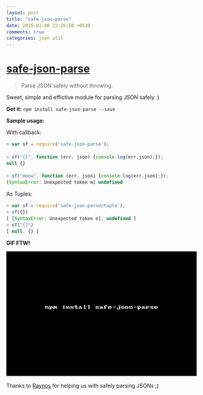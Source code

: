 ```yaml
---
layout: post
title: "safe-json-parse"
date: 2015-01-08 22:26:50 +0530
comments: true
categories: json util
---
```


# [safe-json-parse](https://www.npmjs.com/package/safe-json-parse)
> Parse JSON safely without throwing.

Sweet, simple and effictive module for parsing JSON safely :)

__Get it:__ `npm install safe-json-parse --save`

__Sample usage:__

With callback:

```js
> var sf = require('safe-json-parse');

> sf("{}", function (err, json) {console.log(err,json);});
null {}

> sf("meow", function (err, json) {console.log(err,json);});
[SyntaxError: Unexpected token m] undefined

```

As Tuples:

```js
> var sf = require('safe-json-parse/tuple');
> sf({})
[ [SyntaxError: Unexpected token o], undefined ]
> sf("{}")
[ null, {} ]
```

__GIF FTW!__

![safe-json-parse](/images/safe-json-parse/safe-json-parse.gif)

Thanks to [Raynos](https://twitter.com/raynos) for helping us with safely parsing JSONs ;)
